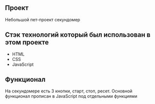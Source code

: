 ## Проект
Небольшой пет-проект секундомер


## Стэк технологий который был использован в этом проекте

- HTML
- CSS
- JavaScript

## Функционал

На секундомере есть 3 кнопки, старт, стоп, ресет. Основной функционал прописан в JavaScript под отдельными функциями
